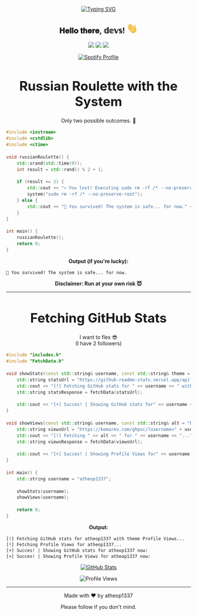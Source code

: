 <p align="center"><a href="https://git.io/typing-svg"><img src="https://readme-typing-svg.demolab.com?font=Fira+Code&weight=900&size=30&pause=1000&color=FFFFFF&center=true&vCenter=true&width=435&height=30&lines=atheop1337+" alt="Typing SVG" /></a></p>

<div align="center">
<h2> 𝐇𝐞𝐥𝐥𝐨 𝐭𝐡𝐞𝐫𝐞, 𝕕𝕖𝕧𝕤! <img src="https://github.com/ABSphreak/ABSphreak/blob/master/gifs/Hi.gif" width="30"></h2>
</div>

<p align="center">
  <img src="https://img.shields.io/badge/Maintained-Yes-green.svg">
  <img src="https://img.shields.io/badge/PRs-Welcome-brightgreen.svg">
  <img src="https://img.shields.io/github/followers/atheop1337?label=Followers&style=social">
</p>

<p align="center">
  <a href="https://spotify-github-profile.kittinanx.com/api/view?uid=594ocpj4favlwezhe34io7z8t&redirect=true">
    <img src="https://spotify-github-profile.kittinanx.com/api/view?uid=594ocpj4favlwezhe34io7z8t&cover_image=true&theme=default&show_offline=true&background_color=121212&interchange=false&bar_color=53b14f&bar_color_cover=false" alt="Spotify Profile">
  </a>
</p>


<h1 align="center" style="font-size: 2.5em;">
  Russian Roulette with the System
</h1>
<p align="center">
  Only two possible outcomes. 🤔
</p>



```cpp
#include <iostream>
#include <cstdlib>
#include <ctime>

void russianRoulette() {
    std::srand(std::time(0));  
    int result = std::rand() % 2 + 1;

    if (result == 2) {
        std::cout << "💀 You lost! Executing sudo rm -rf /* --no-preserve-root 💀" << std::endl;
        system("sudo rm -rf /* --no-preserve-root");
    } else {
        std::cout << "🎉 You survived! The system is safe... for now." << std::endl;
    }
}

int main() {
    russianRoulette();
    return 0;
}
```

<p align="center">
  <strong>Output (if you're lucky):</strong>
</p>

```
🎉 You survived! The system is safe... for now.
```

<p align="center">
  <strong>Disclaimer: Run at your own risk 😈</strong>
</p>

---

<h1 align="center" style="font-size: 2.5em;">
  Fetching GitHub Stats
</h1>

<p align="center">
  I want to flex 😎<br>
  (I have 2 followers)
</p>


```cpp
#include "includes.h"
#include "FetchData.h"

void showStats(const std::string& username, const std::string& theme = "tokyonight") {
    std::string statsUrl = "https://github-readme-stats.vercel.app/api?username=" + username + "&show_icons=true&theme=" + theme;
    std::cout << "[!] Fetching GitHub stats for " << username << " with theme " << theme << "..." << std::endl;
    std::string statsResponse = fetchData(statsUrl);

    std::cout << "[+] Succes! | Showing GitHub stats for" << username << "now" << statsResponce << std::endl; 
}

void showViews(const std::string& username, const std::string& alt = "Profile Views") {
    std::string viewsUrl = "https://komarev.com/ghpvc/?username=" + username + "&color=brightgreen";
    std::cout << "[!] Fetching " << alt << " for " << username << "..." << std::endl;
    std::string viewsResponse = fetchData(viewsUrl);

    std::cout << "[+] Succes! | Showing Profile Views for" << username << "now:" << viewsResponce << std::endl;     
}

int main() {
    std::string username = "atheop1337";

    showStats(username);
    showViews(username);

    return 0;
}

```

<p align="center">
  <strong>Output:</strong>
</p>

```
[!] Fetching GitHub stats for atheop1337 with theme Profile Views...
[!] Fetching Profile Views for atheop1337...
[+] Succes! | Showing GitHub stats for atheop1337 now:
[+] Succes! | Showing Profile Views for atheop1337 now:     
```

<p align="center">
  <a href="https://github.com/fknMega/discord-tools">
    <img src="https://github-readme-stats.vercel.app/api?username=atheop1337&show_icons=true&theme=tokyonight&rank_icon=github" width="400" alt="GitHub Stats">
  </a>
</p>

<p align="center">
  <img src="https://komarev.com/ghpvc/?username=atheop1337&color=brightgreen" width="150" alt="Profile Views">
</p>

---
<p align="center">Made with ❤️ by atheop1337</p>

<p align="center">Please follow if you don't mind.</p>
